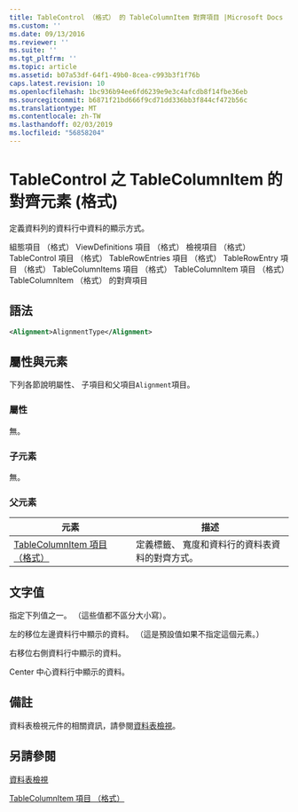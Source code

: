 ```yaml
---
title: TableControl （格式） 的 TableColumnItem 對齊項目 |Microsoft Docs
ms.custom: ''
ms.date: 09/13/2016
ms.reviewer: ''
ms.suite: ''
ms.tgt_pltfrm: ''
ms.topic: article
ms.assetid: b07a53df-64f1-49b0-8cea-c993b3f1f76b
caps.latest.revision: 10
ms.openlocfilehash: 1bc936b94ee6fd6239e9e3c4afcdb8f14fbe36eb
ms.sourcegitcommit: b6871f21bd666f9cd71dd336bb3f844cf472b56c
ms.translationtype: MT
ms.contentlocale: zh-TW
ms.lasthandoff: 02/03/2019
ms.locfileid: "56858204"
---
```

# <a name="alignment-element-for-tablecolumnitem-for-tablecontrol-format"></a>TableControl 之 TableColumnItem 的對齊元素 (格式)

定義資料列的資料行中資料的顯示方式。

組態項目 （格式） ViewDefinitions 項目 （格式） 檢視項目 （格式） TableControl 項目 （格式） TableRowEntries 項目 （格式） TableRowEntry 項目 （格式） TableColumnItems 項目 （格式） TableColumnItem 項目 （格式）TableColumnItem （格式） 的對齊項目

## <a name="syntax"></a>語法

```xml
<Alignment>AlignmentType</Alignment>
```

## <a name="attributes-and-elements"></a>屬性與元素

下列各節說明屬性、 子項目和父項目`Alignment`項目。

### <a name="attributes"></a>屬性

無。

### <a name="child-elements"></a>子元素

無。

### <a name="parent-elements"></a>父元素

|元素|描述|
|-------------|-----------------|
|[TableColumnItem 項目 （格式）](./tablecolumnitem-element-for-tablecolumnitems-for-tablecontrol-format.md)|定義標籤、 寬度和資料行的資料表資料的對齊方式。|

## <a name="text-value"></a>文字值

指定下列值之一。 （這些值都不區分大小寫）。

左的移位左邊資料行中顯示的資料。 （這是預設值如果不指定這個元素。）

右移位右側資料行中顯示的資料。

Center 中心資料行中顯示的資料。

## <a name="remarks"></a>備註

資料表檢視元件的相關資訊，請參閱[資料表檢視](./creating-a-table-view.md)。

## <a name="see-also"></a>另請參閱

[資料表檢視](./creating-a-table-view.md)

[TableColumnItem 項目 （格式）](./tablecolumnitem-element-for-tablecolumnitems-for-tablecontrol-format.md)
